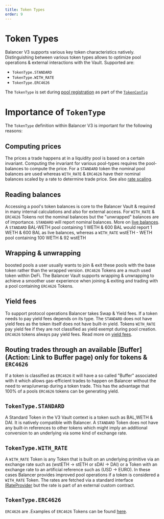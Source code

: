 ```yaml
---
title: Token Types
order: 9
---
```

# Token Types
Balancer V3 supports various key token characteristics natively. Distinguishing between various token types allows to optimize pool operations & external interactions with the Vault. Supported are:

- `TokenType.STANDARD`
- `TokenType.WITH_RATE`
- `TokenType.ERC4626`

The `TokenType` is set during [pool registration](https://github.com/balancer/balancer-v3-monorepo/blob/main/pkg/vault/contracts/VaultExtension.sol#L156) as part of the [`TokenConfig`](https://github.com/balancer/balancer-v3-monorepo/blob/main/pkg/interfaces/contracts/vault/VaultTypes.sol#L68)

# Importance of `TokenType`
The `TokenType` definition within Balancer V3 is important for the following reasons:

## Computing prices
The prices a trade happens at in a liquidity pool is based on a certain invariant. Computing the invariant for various pool-types requires the pool-balances to compute the price. For a `STANDARD` token the nominal pool balances are used whereas `WITH_RATE` & `ERC4626` have their nominal balances scaled by a rate to determine trade price. See also [rate scaling](./ratescaling.md).
## Reading balances
Accessing a pool's token balances is core to the Balancer Vault & required in many internal calculations and also for external access. For `WITH_RATE` & `ERC4626` Tokens not the nominal balances but the "unwrapped" balances are of importance. `STANDARD` will report nominal balances. More on [live balances](./livebalances.md). A `STANDARD` BAL-WETH pool containing 1 WETH & 600 BAL would report 1 WETH & 600 BAL as live balances, whereas a `WITH_RATE` wstETH - WETH pool containing 100 WETH & 92 wstETH 

## Wrapping & unwrapping
boosted pools a user usually wants to join & exit these pools with the base token rather than the wrapped version.
`ERC4626` Tokens are a much used token within DeFi. The Balancer Vault supports wrapping & unwrapping to achieve a smoother user experience when joining & exiting and trading with a pool containing `ERC4626` Tokens. 

## Yield fees
To support protocol operations Balancer takes Swap & Yield fees. If a token needs to pay yield fees depends on its type. The `STANDARD` does not have yield fees as the token itself does not have built-in yield. Tokens `WITH_RATE` pay yield fee if they are not classified as yield exempt during pool creation. `ERC4626` tokens always pay yield fees. Read more on [yield fees](./yieldfee.md).
## Routing trades through an available [Buffer](Action: Link to Buffer page) only for tokens & `ERC4626`
If a token is classified as `ERC4626` it will have a so called "Buffer" associated with it which allows gas-efficient trades to happen on Balancer without the need to wrap/unwrap during a token trade. This has the advantage that 100% of a pools `ERC4626` tokens can be generating yield.


## `TokenType.STANDARD`
A Standard Token in the V3 Vault context is a token such as BAL,WETH & DAI. It is natively compatible with Balancer. A `STANDARD` Token does not have any built-in references to other tokens which might imply an additional conversion to an underlying via some kind of exchange rate.

## `TokenType.WITH_RATE`
A `WITH_RATE` Token is any Token that is built on an underlying primitive via an exchange rate such as (wstETH -> stETH or sDAI -> DAI) or a Token with an exchange rate to an artificial reference such as (USD -> EURO). In these cases Balancer provides improved pool operations if a token is considered a `WITH_RATE` Token. The rates are fetched via a standard interface [IRateProvider](https://github.com/balancer/metastable-rate-providers/blob/master/contracts/interfaces/IRateProvider.sol#L18) but the rate is part of an external custom contract.

## `TokenType.ERC4626`
`ERC4626` are .Examples of `ERC4626` Tokens can be found [here](https://www.vaults.fyi/vaults).




